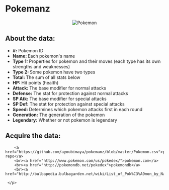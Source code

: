 <html>
<body>
<h1>Pokemanz</h1>
<center><img src="http://i67.tinypic.com/f0qe03.jpg" alt="Pokemon"></center>
<p> <h2>About the data:</h2>
	<ul style="list-style-type:disc">
	<li><b>#:</b> Pokemon ID</li>
    <li><b>Name: </b>Each pokemon's name</li>
    <li><b>Type 1: </b>Properties for pokemon and their moves (each type has its own strengths and weaknesses)</li>
    <li><b>Type 2: </b>Some pokemon have two types</li>
    <li><b>Total: </b>The sum of all stats below</li>
    <li><b>HP: </b>Hit points (health)</li>
    <li><b>Attack: </b>The base modifier for normal attacks</li>
    <li><b>Defense:</b> The stat for protection against normal attacks</li>
    <li><b>SP Atk: </b>The base modifier for special attacks</li>
    <li><b>SP Def: </b>The stat for protection against special attacks</li>
    <li><b>Speed: </b>Determines which pokemon attacks first in each round</li>
	<li><b>Generation:</b> The generation of the pokemon
	<li><b>Legendary:</b> Whether or not pokemon is legendary
	</ul>
	<h2> Acquire the data:</h2>
	
		<a href="https://github.com/ayoubimaya/pokemanz/blob/master/Pokemon.csv">pokemanz repo</a> 
		<br><a href="http://www.pokemon.com/us/pokedex/">pokemon.com</a> 
		<br><a href="http://pokemondb.net/pokedex">pokemondb</a> 
		<br><a href="http://bulbapedia.bulbagarden.net/wiki/List_of_Pok%C3%A9mon_by_National_Pok%C3%A9dex_number">bulbedia</a>
	 
	 </p>
	
	
</body>
</html>
